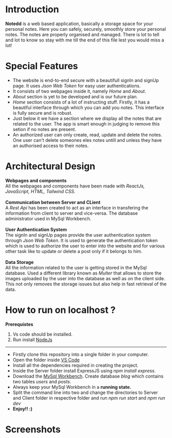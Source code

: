 # Introduction
**Notedd** is a web based application, basically a storage space for your personal notes. Here you can safely, securely, smoothly store your personal notes. The notes are properly organised and managed. There is lot to tell and lot to know so stay with me till the end of this file lest you would miss a lot! 

# Special Features
<ul>
  <li>The website is end-to-end secure with a beautifull signIn and signUp page. It uses <i>Json Web Token</i> for easy user authentications.</li>
  <li>It consists of two webpages inside it, namely <i>Home</i> and <i>About</i>.</li>
  <li><i>About</i> section is yet to be developed and is our future plan.</li>
  <li><i>Home</i> section consists of a lot of instructing stuff. Firstly, it has a beautiful interface through which you can add you notes. This interface is fully secure and is robust.</li>
  <li>Just below it we have a section where we display all the notes that are related to the user. The app is smart enough in judging to remove this setion if no notes are present.</li>
  <li>An authorized user can only create, read, update and delete the notes. One user can't delete someones eles notes untill and unless they have an authorised access to their notes.</li>
</ul>

# Architectural Design
**Webpages and components** <br>
All the webpages and components have been made with *ReactJs, JavaScript, HTML, Tailwind CSS.* <br>
<br> **Communication between Server and CLient** <br>
A *Rest Api* has been created to act as an interface in transfering the information from client to server and vice-versa. The database administrator used in MySql Workbench.<br>
<br> **User Authentication System** <br>
The signIn and signUp pages provide the user authentication system through *Json Web Token*. It is used to generate the authentication token which is used to authorize the user to enter into the website and for various other task like to update or delete a post only if it belongs to him.<br>
<br> **Data Storage** <br>
All the information related to the user is getting stored in the MySql database. Used a different library known as *Multer* that allows to store the images uploaded by the user into the database as well as on the client side. This not only removes the storage issues but also help in fast retrieval of the data.<br> 

# How to run on localhost ?
**Prerequistes**
<ol>
  <li>Vs code should be installed.</li>
  <li> Run install <a href="https://nodejs.org/en/download">NodeJs</a></li>
</ol>
<hr>
<ul>
  <li>Firstly clone this repository into a single folder in your computer.</li>
  <li>Open the folder inside <a href="https://code.visualstudio.com/download">VS Code</a></li>
  <li>Install all the dependencies required in creating the project.</li>
  <li>Inside the Server folder install ExpressJS using <i>npm install express</i>.</li>
  <li>Download the <a href="https://dev.mysql.com/downloads/workbench/">MySql Workbench</a>. Create database <i>blog</i> which contains two tables <i>users</i> and <i>posts</i>.</li>
  <li>Always keep your MySql Workbench in a <b>running state.</b></li>
  <li>Split the command line into two and change the directories to Server and Client folder in respective folder and run <i>npm run start</i> and <i>npm run dev</i></li>
  <li><b>Enjoy!! :)</b></li>
</ul>

# Screenshots
